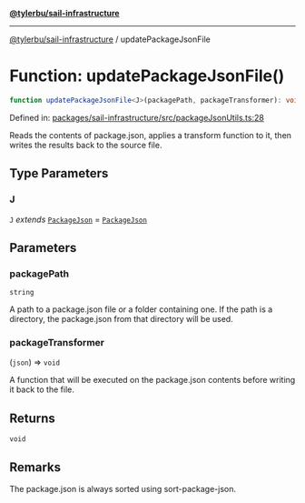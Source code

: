 [**@tylerbu/sail-infrastructure**](../README.md)

***

[@tylerbu/sail-infrastructure](../README.md) / updatePackageJsonFile

# Function: updatePackageJsonFile()

```ts
function updatePackageJsonFile<J>(packagePath, packageTransformer): void;
```

Defined in: [packages/sail-infrastructure/src/packageJsonUtils.ts:28](https://github.com/tylerbutler/tools-monorepo/blob/main/packages/sail-infrastructure/src/packageJsonUtils.ts#L28)

Reads the contents of package.json, applies a transform function to it, then writes the results back to the source
file.

## Type Parameters

### J

`J` *extends* [`PackageJson`](../type-aliases/PackageJson.md) = [`PackageJson`](../type-aliases/PackageJson.md)

## Parameters

### packagePath

`string`

A path to a package.json file or a folder containing one. If the path is a directory, the
package.json from that directory will be used.

### packageTransformer

(`json`) => `void`

A function that will be executed on the package.json contents before writing it
back to the file.

## Returns

`void`

## Remarks

The package.json is always sorted using sort-package-json.
